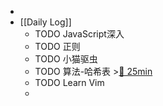 -
- [[Daily Log]]
	- TODO JavaScript深入
	- TODO 正则
	- TODO 小猫驱虫
	- TODO 算法-哈希表 >[🍅 25min](#agenda-pomo://?t=f-1684830403949-1500)
	- TODO Learn Vim
	-